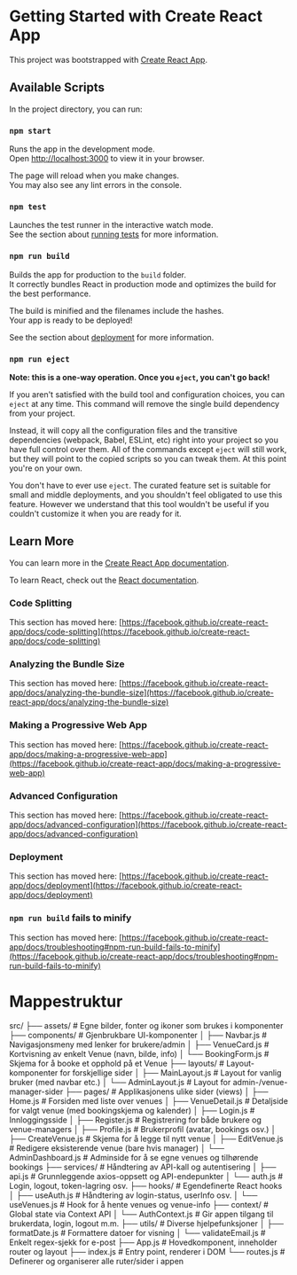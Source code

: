 # Getting Started with Create React App

This project was bootstrapped with [Create React App](https://github.com/facebook/create-react-app).

## Available Scripts

In the project directory, you can run:

### `npm start`

Runs the app in the development mode.\
Open [http://localhost:3000](http://localhost:3000) to view it in your browser.

The page will reload when you make changes.\
You may also see any lint errors in the console.

### `npm test`

Launches the test runner in the interactive watch mode.\
See the section about [running tests](https://facebook.github.io/create-react-app/docs/running-tests) for more information.

### `npm run build`

Builds the app for production to the `build` folder.\
It correctly bundles React in production mode and optimizes the build for the best performance.

The build is minified and the filenames include the hashes.\
Your app is ready to be deployed!

See the section about [deployment](https://facebook.github.io/create-react-app/docs/deployment) for more information.

### `npm run eject`

**Note: this is a one-way operation. Once you `eject`, you can't go back!**

If you aren't satisfied with the build tool and configuration choices, you can `eject` at any time. This command will remove the single build dependency from your project.

Instead, it will copy all the configuration files and the transitive dependencies (webpack, Babel, ESLint, etc) right into your project so you have full control over them. All of the commands except `eject` will still work, but they will point to the copied scripts so you can tweak them. At this point you're on your own.

You don't have to ever use `eject`. The curated feature set is suitable for small and middle deployments, and you shouldn't feel obligated to use this feature. However we understand that this tool wouldn't be useful if you couldn't customize it when you are ready for it.

## Learn More

You can learn more in the [Create React App documentation](https://facebook.github.io/create-react-app/docs/getting-started).

To learn React, check out the [React documentation](https://reactjs.org/).

### Code Splitting

This section has moved here: [https://facebook.github.io/create-react-app/docs/code-splitting](https://facebook.github.io/create-react-app/docs/code-splitting)

### Analyzing the Bundle Size

This section has moved here: [https://facebook.github.io/create-react-app/docs/analyzing-the-bundle-size](https://facebook.github.io/create-react-app/docs/analyzing-the-bundle-size)

### Making a Progressive Web App

This section has moved here: [https://facebook.github.io/create-react-app/docs/making-a-progressive-web-app](https://facebook.github.io/create-react-app/docs/making-a-progressive-web-app)

### Advanced Configuration

This section has moved here: [https://facebook.github.io/create-react-app/docs/advanced-configuration](https://facebook.github.io/create-react-app/docs/advanced-configuration)

### Deployment

This section has moved here: [https://facebook.github.io/create-react-app/docs/deployment](https://facebook.github.io/create-react-app/docs/deployment)

### `npm run build` fails to minify

This section has moved here: [https://facebook.github.io/create-react-app/docs/troubleshooting#npm-run-build-fails-to-minify](https://facebook.github.io/create-react-app/docs/troubleshooting#npm-run-build-fails-to-minify)



# Mappestruktur

src/
├── assets/                        # Egne bilder, fonter og ikoner som brukes i komponenter
├── components/                    # Gjenbrukbare UI-komponenter
│   ├── Navbar.js                  # Navigasjonsmeny med lenker for brukere/admin
│   ├── VenueCard.js               # Kortvisning av enkelt Venue (navn, bilde, info)
│   └── BookingForm.js             # Skjema for å booke et opphold på et Venue
├── layouts/                       # Layout-komponenter for forskjellige sider
│   ├── MainLayout.js              # Layout for vanlig bruker (med navbar etc.)
│   └── AdminLayout.js             # Layout for admin-/venue-manager-sider
├── pages/                         # Applikasjonens ulike sider (views)
│   ├── Home.js                    # Forsiden med liste over venues
│   ├── VenueDetail.js             # Detaljside for valgt venue (med bookingskjema og kalender)
│   ├── Login.js                   # Innloggingsside
│   ├── Register.js                # Registrering for både brukere og venue-managers
│   ├── Profile.js                 # Brukerprofil (avatar, bookings osv.)
│   ├── CreateVenue.js             # Skjema for å legge til nytt venue
│   ├── EditVenue.js               # Redigere eksisterende venue (bare hvis manager)
│   └── AdminDashboard.js          # Adminside for å se egne venues og tilhørende bookings
├── services/                      # Håndtering av API-kall og autentisering
│   ├── api.js                     # Grunnleggende axios-oppsett og API-endepunkter
│   └── auth.js                    # Login, logout, token-lagring osv.
├── hooks/                         # Egendefinerte React hooks
│   ├── useAuth.js                 # Håndtering av login-status, userInfo osv.
│   └── useVenues.js               # Hook for å hente venues og venue-info
├── context/                       # Global state via Context API
│   └── AuthContext.js             # Gir appen tilgang til brukerdata, login, logout m.m.
├── utils/                         # Diverse hjelpefunksjoner
│   ├── formatDate.js              # Formattere datoer for visning
│   └── validateEmail.js           # Enkelt regex-sjekk for e-post
├── App.js                         # Hovedkomponent, inneholder router og layout
├── index.js                       # Entry point, renderer <App /> i DOM
└── routes.js                      # Definerer og organiserer alle ruter/sider i appen